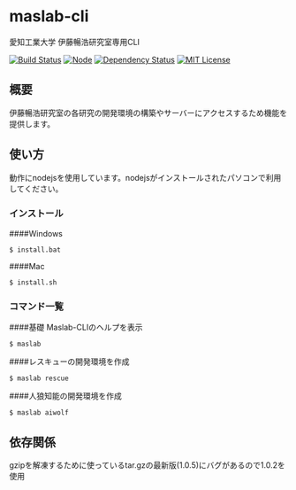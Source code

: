 # maslab-cli
愛知工業大学 伊藤暢浩研究室専用CLI

[![Build Status](https://travis-ci.org/k14041kk/maslab-cli.svg?branch=master)](https://travis-ci.org/k14041kk/maslab-cli)
[![Node](https://img.shields.io/badge/node-%3E%3D%206.9-brightgreen.svg)](https://nodejs.org/ja/)
[![Dependency Status](https://gemnasium.com/badges/github.com/k14041kk/maslab-cli.svg)](https://gemnasium.com/github.com/k14041kk/maslab-cli)
[![MIT License](https://img.shields.io/badge/license-MIT-blue.svg)](https://github.com/k14041kk/maslab-cli/blob/master/License)


## 概要

伊藤暢浩研究室の各研究の開発環境の構築やサーバーにアクセスするため機能を提供します。

## 使い方

動作にnodejsを使用しています。nodejsがインストールされたパソコンで利用してください。

### インストール

####Windows

    $ install.bat
    
####Mac

    $ install.sh

### コマンド一覧

####基礎 Maslab-CLIのヘルプを表示

    $ maslab
    
####レスキューの開発環境を作成

    $ maslab rescue

####人狼知能の開発環境を作成

    $ maslab aiwolf
    
## 依存関係

gzipを解凍するために使っているtar.gzの最新版(1.0.5)にバグがあるので1.0.2を使用
